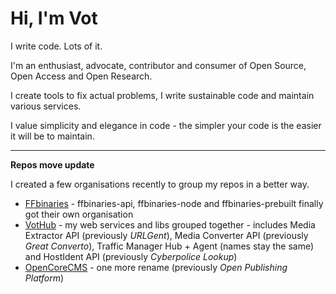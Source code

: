 # Hi, I'm Vot

I write code. Lots of it.

I'm an enthusiast, advocate, contributor and consumer of Open Source, Open Access and Open Research.

I create tools to fix actual problems, I write sustainable code and maintain various services.

I value simplicity and elegance in code - the simpler your code is the easier it will be to maintain.

---

**Repos move update**

I created a few organisations recently to group my repos in a better way.

- [FFbinaries](https://github.com/ffbinaries) - ffbinaries-api, ffbinaries-node and ffbinaries-prebuilt finally got their own organisation
- [VotHub](https://github.com/vothub) - my web services and libs grouped together - includes Media Extractor API (previously _URLGent_), Media Converter API (previously _Great Converto_), Traffic Manager Hub + Agent (names stay the same) and HostIdent API (previously _Cyberpolice Lookup_)
- [OpenCoreCMS](https://github.com/OpenCoreCMS) - one more rename (previously _Open Publishing Platform_)
